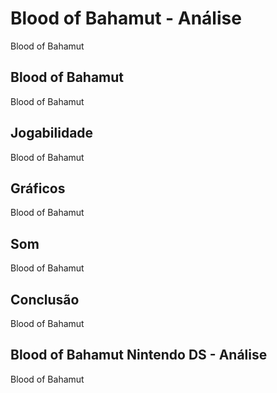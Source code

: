 ---
---

# Blood of Bahamut - Análise

Blood of Bahamut

## Blood of Bahamut

Blood of Bahamut

## Jogabilidade

Blood of Bahamut

## Gráficos

Blood of Bahamut

## Som

Blood of Bahamut

## Conclusão

Blood of Bahamut

## Blood of Bahamut Nintendo DS - Análise

Blood of Bahamut
